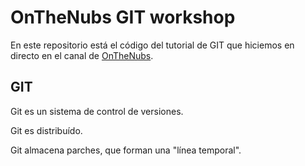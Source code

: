 # OnTheNubs GIT workshop

En este repositorio está el código del tutorial de GIT que hiciemos en directo en el canal de [OnTheNubs](https://twitch.tv/onthenubs).

## GIT

Git es un sistema de control de versiones.

Git es distribuído.

Git almacena parches, que forman una "línea temporal".
